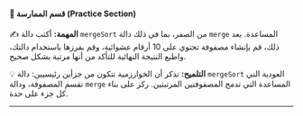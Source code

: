 
#### 🧪 قسم الممارسة (Practice Section)

✍️ **المهمة:**
أكتب دالة `mergeSort` من الصفر، بما في ذلك دالة `merge` المساعدة. بعد ذلك، قم بإنشاء مصفوفة تحتوي على 10 أرقام عشوائية، وقم بفرزها باستخدام دالتك، واطبع النتيجة النهائية للتأكد من أنها مرتبة بشكل صحيح.

💡 **التلميح:**
تذكر أن الخوارزمية تتكون من جزأين رئيسيين: دالة `mergeSort` العودية التي تقسم المصفوفة، ودالة `merge` المساعدة التي تدمج المصفوفتين المرتبتين. ركز على بناء كل جزء على حدة.

***
